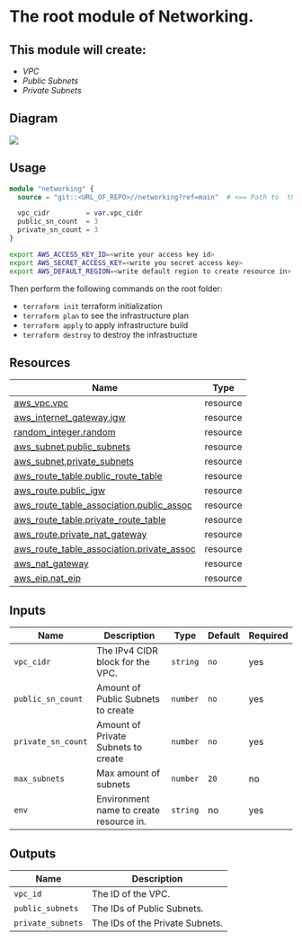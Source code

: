 # The root module of Networking.

## This module will create:
- _VPC_
- _Public Subnets_
- _Private Subnets_

## **Diagram**

![](diagram/Network.png)

## **Usage**
```terraform
module "networking" {
  source = "git::<URL_OF_REPO>//networking?ref=main"  # <== Path to  the networking module.

  vpc_cidr         = var.vpc_cidr
  public_sn_count  = 3
  private_sn_count = 3
}
```

```bash
export AWS_ACCESS_KEY_ID=<write your access key id>
export AWS_SECRET_ACCESS_KEY=<write you secret access key>
export AWS_DEFAULT_REGION=<write default region to create resource in>
```


Then perform the following commands on the root folder:
- `terraform init` terraform initialization
- `terraform plan` to see the infrastructure plan
- `terraform apply` to apply infrastructure build
- `terraform destroy` to destroy the infrastructure


## **Resources**
| Name | Type |
|------|------|
|[aws_vpc.vpc](https://registry.terraform.io/providers/hashicorp/aws/latest/docs/resources/vpc)| resource|
|[aws_internet_gateway.igw](https://registry.terraform.io/providers/hashicorp/aws/latest/docs/resources/internet_gateway)| resource|
|[random_integer.random](https://registry.terraform.io/providers/hashicorp/random/latest/docs/resources/integer)| resource|
|[aws_subnet.public_subnets](https://registry.terraform.io/providers/hashicorp/aws/latest/docs/resources/subnet)|resource|
|[aws_subnet.private_subnets](https://registry.terraform.io/providers/hashicorp/aws/latest/docs/resources/subnet)|resource|
|[aws_route_table.public_route_table](https://registry.terraform.io/providers/hashicorp/aws/latest/docs/resources/route_table)|resource|
|[aws_route.public_igw](https://registry.terraform.io/providers/hashicorp/aws/latest/docs/resources/route)|resource|
|[aws_route_table_association.public_assoc](https://registry.terraform.io/providers/hashicorp/aws/latest/docs/resources/route_table_association)|resource|
|[aws_route_table.private_route_table](https://registry.terraform.io/providers/hashicorp/aws/latest/docs/resources/route_tablea)|resource|
|[aws_route.private_nat_gateway](https://registry.terraform.io/providers/hashicorp/aws/latest/docs/resources/route)|resource|
|[aws_route_table_association.private_assoc](https://registry.terraform.io/providers/hashicorp/aws/latest/docs/resources/route_table_association)|resource|
|[aws_nat_gateway](https://registry.terraform.io/providers/hashicorp/aws/latest/docs/resources/nat_gateway)|resource|
|[aws_eip.nat_eip](nat_eip)|resource|

## **Inputs**
| Name| Description| Type| Default| Required |
|-----|------------|-----|--------|----------|
|``vpc_cidr`` | The IPv4 CIDR block for the VPC. | `string` | `no` | yes |
| ``public_sn_count`` | Amount of Public Subnets to create | `number` | `no` | yes|
|``private_sn_count`` | Amount of Private Subnets to create | `number` | `no` | yes|
| ``max_subnets`` | Max amount of subnets | `number` | `20` | no |
| `env`| Environment name to create resource in.| `string` | no | yes|

## **Outputs**
|Name|Description|
|----|-----------|
|`vpc_id`|The ID of the VPC.|
|`public_subnets`|The IDs of Public Subnets.|
|`private_subnets`|The IDs of the Private Subnets.|